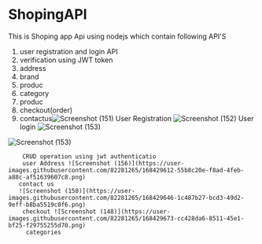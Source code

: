 # ShopingAPI
This is Shoping app Api using nodejs which contain following API'S
1) user registration and login  API
2) verification using JWT token 
3) address
4) brand
5) produc
7) category
8) produc
9) checkout(order)
10) contactus![Screenshot (151)](https://user-images.githubusercontent.com/82281265/168429486-3dbded8f-cb06-48a3-bf3a-9f9cf839385b.png)
         User Registration
         ![Screenshot (152)](https://user-images.githubusercontent.com/82281265/168429510-cb30d47f-a288-448e-8604-665940dfce5e.png)
        User login
  ![Screenshot (153)](https://user-images.githubusercontent.com/82281265/168429782-a12ad158-a2c3-4cab-96db-59b7a3d0190c.png)

![Screenshot (153)](https://user-images.githubusercontent.com/82281265/168429889-37bf2939-a7e0-4dbd-99a7-85f37fcb6f32.png)


        CRUD operation using jwt authenticatio
        user Address ![Screenshot (156)](https://user-images.githubusercontent.com/82281265/168429612-55b8c20e-f8ad-4feb-a88c-af51639607c8.png)
       contact us
       ![Screenshot (150)](https://user-images.githubusercontent.com/82281265/168429646-1c487b27-bcd3-49d2-9eff-b8ba5519c0f6.png)
        checkout ![Screenshot (148)](https://user-images.githubusercontent.com/82281265/168429673-cc428da6-8511-45e1-bf25-f29755255d70.png)
         categories
